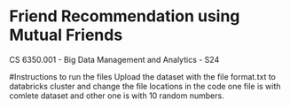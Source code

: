 # Friend Recommendation using Mutual Friends
CS 6350.001 - Big Data Management and Analytics - S24

#Instructions to run the files
Upload the dataset with the file format.txt to databricks cluster and change the file locations in the code
one file is with comlete dataset and other one is with 10 random numbers.
